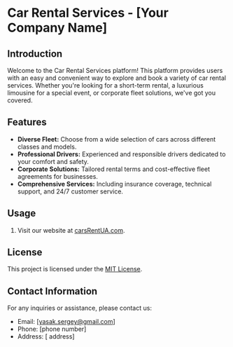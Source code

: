 # Car Rental Services - [Your Company Name]

## Introduction

Welcome to the Car Rental Services platform! This platform provides users with an easy and convenient way to explore and book a variety of car rental services. Whether you're looking for a short-term rental, a luxurious limousine for a special event, or corporate fleet solutions, we've got you covered.

## Features

- **Diverse Fleet:** Choose from a wide selection of cars across different classes and models.
- **Professional Drivers:** Experienced and responsible drivers dedicated to your comfort and safety.
- **Corporate Solutions:** Tailored rental terms and cost-effective fleet agreements for businesses.
- **Comprehensive Services:** Including insurance coverage, technical support, and 24/7 customer service.

## Usage

1. Visit our website at [carsRentUA.com](https://sergey4857.github.io/cars/).

## License

This project is licensed under the [MIT License](LICENSE).

## Contact Information

For any inquiries or assistance, please contact us:

- Email: [yasak.sergey@gmail.com]
- Phone: [phone number]
- Address: [ address]
